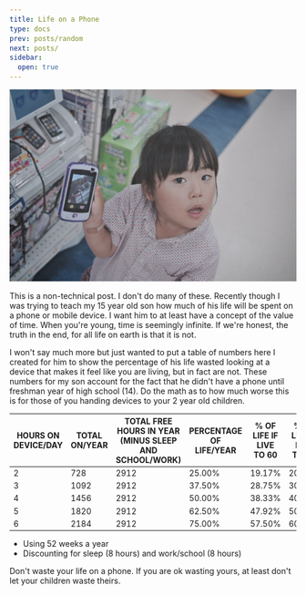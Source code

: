 ```yaml
---
title: Life on a Phone
type: docs
prev: posts/random
next: posts/
sidebar:
  open: true
---
```


![Child on a Smartphone](child-on-smartphone.jpg)

This is a non-technical post. I don't do many of these. Recently though I was trying to teach my 15 year old son how much of his life will be spent on a phone or mobile device. I want him to at least have a concept of the value of time. When you're young, time is seemingly infinite. If we're honest, the truth in the end, for all life on earth is that it is not.

I won't say much more but just wanted to put a table of numbers here I created for him to show the percentage of his life wasted looking at a device that makes it feel like you are living, but in fact are not. These numbers for my son account for the fact that he didn't have a phone until freshman year of high school (14). Do the math as to how much worse this is for those of you handing devices to your 2 year old children.

HOURS ON DEVICE/DAY | TOTAL ON/YEAR |	TOTAL FREE HOURS IN YEAR (MINUS SLEEP AND SCHOOL/WORK) | PERCENTAGE OF LIFE/YEAR | % OF LIFE IF LIVE TO 60 | % OF LIFE IF LIVE TO 70 | % OF LIFE IF LIVE TO 80 | % OF LIFE IF LIVE TO 90 | % OF LIFE IF LIVE TO 100
|--|--|--|--|--|--|--|--|--
2 | 728 | 2912 | 25.00% | 19.17% | 20.00% | 20.63% | 21.11% | 21.50%
3 | 1092 | 2912 | 37.50% | 28.75% | 30.00% | 30.94% | 31.67% | 32.25%
4 | 1456 | 2912 | 50.00% | 38.33% | 40.00% | 41.25% | 42.22% | 43.00%
5 | 1820 | 2912 | 62.50% | 47.92% | 50.00% | 51.56% | 52.78% | 53.75%
6 | 2184 | 2912 | 75.00% | 57.50% | 60.00% | 61.88% | 63.33% | 64.50%

* Using 52 weeks a year
* Discounting for sleep (8 hours) and work/school (8 hours)

Don't waste your life on a phone. If you are ok wasting yours, at least don't let your children waste theirs.